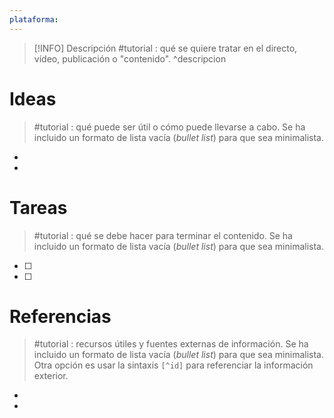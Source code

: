 ```yaml
---
plataforma:
---
```

> [!INFO] Descripción
> #tutorial : qué se quiere tratar en el directo, vídeo, publicación o "contenido".
^descripcion

# Ideas

> #tutorial : qué puede ser útil o cómo puede llevarse a cabo.
> Se ha incluido un formato de lista vacía (*bullet list*) para que sea minimalista.

- 
- 

# Tareas

> #tutorial : qué se debe hacer para terminar el contenido.
> Se ha incluido un formato de lista vacía (*bullet list*) para que sea minimalista.

- [ ] 
- [ ] 

# Referencias

> #tutorial : recursos útiles y fuentes externas de información.
> Se ha incluido un formato de lista vacía (*bullet list*) para que sea minimalista.
> Otra opción es usar la sintaxis `[^id]` para referenciar la información exterior.

- 
- 
